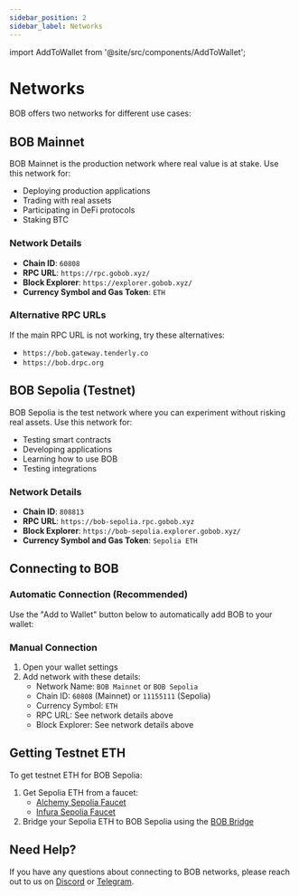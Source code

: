 ```yaml
---
sidebar_position: 2
sidebar_label: Networks
---
```


import AddToWallet from '@site/src/components/AddToWallet';

# Networks

BOB offers two networks for different use cases:

## BOB Mainnet

BOB Mainnet is the production network where real value is at stake. Use this network for:

- Deploying production applications
- Trading with real assets
- Participating in DeFi protocols
- Staking BTC

### Network Details

- **Chain ID**: `60808`
- **RPC URL**: `https://rpc.gobob.xyz/`
- **Block Explorer**: `https://explorer.gobob.xyz/`
- **Currency Symbol and Gas Token**: `ETH`

### Alternative RPC URLs

If the main RPC URL is not working, try these alternatives:

- `https://bob.gateway.tenderly.co`
- `https://bob.drpc.org`

## BOB Sepolia (Testnet)

BOB Sepolia is the test network where you can experiment without risking real assets. Use this network for:

- Testing smart contracts
- Developing applications
- Learning how to use BOB
- Testing integrations

### Network Details

- **Chain ID**: `808813`
- **RPC URL**: `https://bob-sepolia.rpc.gobob.xyz`
- **Block Explorer**: `https://bob-sepolia.explorer.gobob.xyz/`
- **Currency Symbol and Gas Token**: `Sepolia ETH`

## Connecting to BOB

### Automatic Connection (Recommended)

Use the "Add to Wallet" button below to automatically add BOB to your wallet:

<AddToWallet />

### Manual Connection

1. Open your wallet settings
2. Add network with these details:
   - Network Name: `BOB Mainnet` or `BOB Sepolia`
   - Chain ID: `60808` (Mainnet) or `11155111` (Sepolia)
   - Currency Symbol: `ETH`
   - RPC URL: See network details above
   - Block Explorer: See network details above

## Getting Testnet ETH

To get testnet ETH for BOB Sepolia:

1. Get Sepolia ETH from a faucet:
   - [Alchemy Sepolia Faucet](https://sepoliafaucet.com/)
   - [Infura Sepolia Faucet](https://www.infura.io/faucet/sepolia)
2. Bridge your Sepolia ETH to BOB Sepolia using the [BOB Bridge](https://app.gobob.xyz/bridge)

## Need Help?

If you have any questions about connecting to BOB networks, please reach out to us on [Discord](https://discord.gg/gobob) or [Telegram](https://t.me/+CyIcLW2nfaFlNDc1). 
